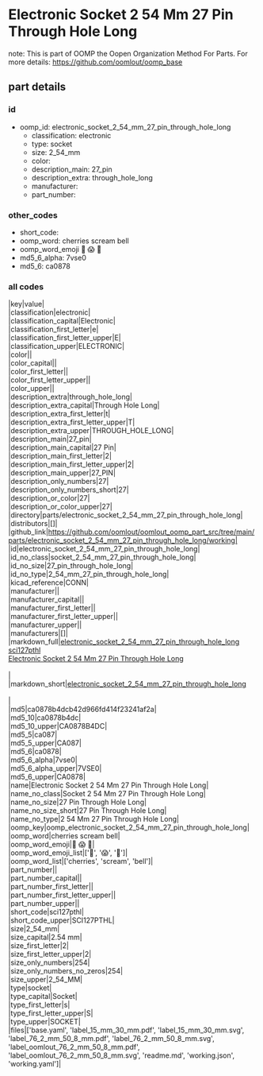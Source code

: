 # Electronic Socket 2 54 Mm 27 Pin Through Hole Long  

note: This is part of OOMP the Oopen Organization Method For Parts. For more details: https://github.com/oomlout/oomp_base

##  part details





### id
* oomp_id: electronic_socket_2_54_mm_27_pin_through_hole_long
  * classification: electronic
  * type: socket
  * size: 2_54_mm
  * color: 
  * description_main: 27_pin
  * description_extra: through_hole_long
  * manufacturer: 
  * part_number: 

### other_codes
* short_code: 
* oomp_word: cherries scream bell
* oomp_word_emoji :cherries: :scream: :bell:
* md5_6_alpha: 7vse0
* md5_6: ca0878

### all codes 
|key|value|  
|classification|electronic|  
|classification_capital|Electronic|  
|classification_first_letter|e|  
|classification_first_letter_upper|E|  
|classification_upper|ELECTRONIC|  
|color||  
|color_capital||  
|color_first_letter||  
|color_first_letter_upper||  
|color_upper||  
|description_extra|through_hole_long|  
|description_extra_capital|Through Hole Long|  
|description_extra_first_letter|t|  
|description_extra_first_letter_upper|T|  
|description_extra_upper|THROUGH_HOLE_LONG|  
|description_main|27_pin|  
|description_main_capital|27 Pin|  
|description_main_first_letter|2|  
|description_main_first_letter_upper|2|  
|description_main_upper|27_PIN|  
|description_only_numbers|27|  
|description_only_numbers_short|27|  
|description_or_color|27|  
|description_or_color_upper|27|  
|directory|parts/electronic_socket_2_54_mm_27_pin_through_hole_long|  
|distributors|[]|  
|github_link|https://github.com/oomlout/oomlout_oomp_part_src/tree/main/parts/electronic_socket_2_54_mm_27_pin_through_hole_long/working|  
|id|electronic_socket_2_54_mm_27_pin_through_hole_long|  
|id_no_class|socket_2_54_mm_27_pin_through_hole_long|  
|id_no_size|27_pin_through_hole_long|  
|id_no_type|2_54_mm_27_pin_through_hole_long|  
|kicad_reference|CONN|  
|manufacturer||  
|manufacturer_capital||  
|manufacturer_first_letter||  
|manufacturer_first_letter_upper||  
|manufacturer_upper||  
|manufacturers|[]|  
|markdown_full|[electronic_socket_2_54_mm_27_pin_through_hole_long](https://github.com/oomlout/oomlout_oomp_part_src/tree/main/parts/electronic_socket_2_54_mm_27_pin_through_hole_long/working)<br>[sci127pthl](https://github.com/oomlout/oomlout_oomp_part_src/tree/main/parts/electronic_socket_2_54_mm_27_pin_through_hole_long/working)<br>[Electronic Socket 2 54 Mm 27 Pin Through Hole Long](https://github.com/oomlout/oomlout_oomp_part_src/tree/main/parts/electronic_socket_2_54_mm_27_pin_through_hole_long/working)<br><br>|  
|markdown_short|[electronic_socket_2_54_mm_27_pin_through_hole_long](https://github.com/oomlout/oomlout_oomp_part_src/tree/main/parts/electronic_socket_2_54_mm_27_pin_through_hole_long/working)<br><br>|  
|md5|ca0878b4dcb42d966fd414f23241af2a|  
|md5_10|ca0878b4dc|  
|md5_10_upper|CA0878B4DC|  
|md5_5|ca087|  
|md5_5_upper|CA087|  
|md5_6|ca0878|  
|md5_6_alpha|7vse0|  
|md5_6_alpha_upper|7VSE0|  
|md5_6_upper|CA0878|  
|name|Electronic Socket 2 54 Mm 27 Pin Through Hole Long|  
|name_no_class|Socket 2 54 Mm 27 Pin Through Hole Long|  
|name_no_size|27 Pin Through Hole Long|  
|name_no_size_short|27 Pin Through Hole Long|  
|name_no_type|2 54 Mm 27 Pin Through Hole Long|  
|oomp_key|oomp_electronic_socket_2_54_mm_27_pin_through_hole_long|  
|oomp_word|cherries scream bell|  
|oomp_word_emoji|:cherries: :scream: :bell:|  
|oomp_word_emoji_list|[':cherries:', ':scream:', ':bell:']|  
|oomp_word_list|['cherries', 'scream', 'bell']|  
|part_number||  
|part_number_capital||  
|part_number_first_letter||  
|part_number_first_letter_upper||  
|part_number_upper||  
|short_code|sci127pthl|  
|short_code_upper|SCI127PTHL|  
|size|2_54_mm|  
|size_capital|2.54 mm|  
|size_first_letter|2|  
|size_first_letter_upper|2|  
|size_only_numbers|254|  
|size_only_numbers_no_zeros|254|  
|size_upper|2_54_MM|  
|type|socket|  
|type_capital|Socket|  
|type_first_letter|s|  
|type_first_letter_upper|S|  
|type_upper|SOCKET|  
|files|['base.yaml', 'label_15_mm_30_mm.pdf', 'label_15_mm_30_mm.svg', 'label_76_2_mm_50_8_mm.pdf', 'label_76_2_mm_50_8_mm.svg', 'label_oomlout_76_2_mm_50_8_mm.pdf', 'label_oomlout_76_2_mm_50_8_mm.svg', 'readme.md', 'working.json', 'working.yaml']|  
